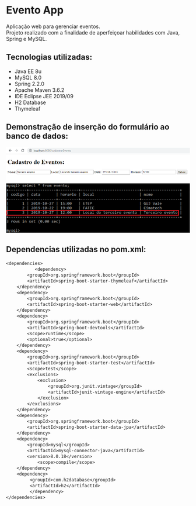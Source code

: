 # Evento App

Aplicação web para gerenciar eventos.  
Projeto realizado com a finalidade de aperfeiçoar habilidades com Java, Spring e MySQL.

## Tecnologias utilizadas:  
- Java EE 8u
- MySQL 8.0
- Spring 2.2.0
- Apache Maven 3.6.2
- IDE Eclipse JEE 2019/09
- H2 Database
- Thymeleaf
  
## Demonstração de inserção do formulário ao banco de dados:

![](Screenshots/ScreenShot_Web.png)  
![](Screenshots/Screenshot_MySQL_Example.png)  
  
## Dependencias utilizadas no pom.xml:
```
<dependencies>
           <dependency>
		<groupId>org.springframework.boot</groupId>
		<artifactId>spring-boot-starter-thymeleaf</artifactId>
	</dependency>
	<dependency>
		<groupId>org.springframework.boot</groupId>
		<artifactId>spring-boot-starter-web</artifactId>
	</dependency>
	<dependency>
		<groupId>org.springframework.boot</groupId>
		<artifactId>spring-boot-devtools</artifactId>
		<scope>runtime</scope>
		<optional>true</optional>
	</dependency>
	<dependency>
		<groupId>org.springframework.boot</groupId>
		<artifactId>spring-boot-starter-test</artifactId>
		<scope>test</scope>
		<exclusions>
			<exclusion>
				<groupId>org.junit.vintage</groupId>
				<artifactId>junit-vintage-engine</artifactId>
			</exclusion>
		</exclusions>
	</dependency>
	<dependency>
		<groupId>org.springframework.boot</groupId>
		<artifactId>spring-boot-starter-data-jpa</artifactId>
	</dependency>
	<dependency>
		<groupId>mysql</groupId>
		<artifactId>mysql-connector-java</artifactId>
		<version>8.0.18</version>
           	<scope>compile</scope>
	</dependency>
	<dependency>
 		 <groupId>com.h2database</groupId>
  		 <artifactId>h2</artifactId>
  		 </dependency>
</dependencies>
```
